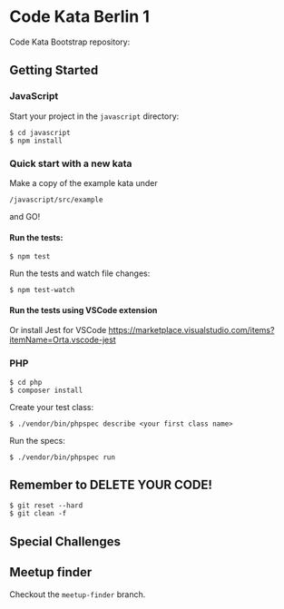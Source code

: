 # Code Kata Berlin 1

Code Kata Bootstrap repository:

## Getting Started

### JavaScript

Start your project in the `javascript` directory:

```
$ cd javascript
$ npm install
```
### Quick start with a new kata
Make a copy of the example kata under 

`/javascript/src/example`

and GO!

#### Run the tests:

```
$ npm test
```

Run the tests and watch file changes:

```
$ npm test-watch
```

#### Run the tests using VSCode extension

Or install Jest for VSCode
https://marketplace.visualstudio.com/items?itemName=Orta.vscode-jest


### PHP

```
$ cd php
$ composer install
```

Create your test class:

```
$ ./vendor/bin/phpspec describe <your first class name>
```

Run the specs:

```
$ ./vendor/bin/phpspec run
```

## Remember to DELETE YOUR CODE!

```
$ git reset --hard
$ git clean -f
```

## Special Challenges

## Meetup finder

Checkout the `meetup-finder` branch.
